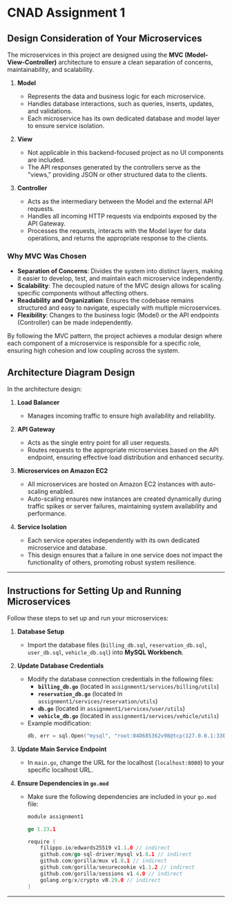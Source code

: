 # CNAD Assignment 1

## Design Consideration of Your Microservices

The microservices in this project are designed using the **MVC (Model-View-Controller)** architecture to ensure a clean separation of concerns, maintainability, and scalability.

1. **Model**  
   - Represents the data and business logic for each microservice.  
   - Handles database interactions, such as queries, inserts, updates, and validations.  
   - Each microservice has its own dedicated database and model layer to ensure service isolation.

2. **View**  
   - Not applicable in this backend-focused project as no UI components are included.  
   - The API responses generated by the controllers serve as the "views," providing JSON or other structured data to the clients.

3. **Controller**  
   - Acts as the intermediary between the Model and the external API requests.  
   - Handles all incoming HTTP requests via endpoints exposed by the API Gateway.  
   - Processes the requests, interacts with the Model layer for data operations, and returns the appropriate response to the clients.

### Why MVC Was Chosen
- **Separation of Concerns**: Divides the system into distinct layers, making it easier to develop, test, and maintain each microservice independently.
- **Scalability**: The decoupled nature of the MVC design allows for scaling specific components without affecting others.
- **Readability and Organization**: Ensures the codebase remains structured and easy to navigate, especially with multiple microservices.
- **Flexibility**: Changes to the business logic (Model) or the API endpoints (Controller) can be made independently.

By following the MVC pattern, the project achieves a modular design where each component of a microservice is responsible for a specific role, ensuring high cohesion and low coupling across the system.

## Architecture Diagram Design

In the architecture design:

1. **Load Balancer**  
   - Manages incoming traffic to ensure high availability and reliability.

2. **API Gateway**  
   - Acts as the single entry point for all user requests.  
   - Routes requests to the appropriate microservices based on the API endpoint, ensuring effective load distribution and enhanced security.

3. **Microservices on Amazon EC2**  
   - All microservices are hosted on Amazon EC2 instances with auto-scaling enabled.  
   - Auto-scaling ensures new instances are created dynamically during traffic spikes or server failures, maintaining system availability and performance.

4. **Service Isolation**  
   - Each service operates independently with its own dedicated microservice and database.  
   - This design ensures that a failure in one service does not impact the functionality of others, promoting robust system resilience.

---

## Instructions for Setting Up and Running Microservices

Follow these steps to set up and run your microservices:

1. **Database Setup**  
   - Import the database files (`billing_db.sql`, `reservation_db.sql`, `user_db.sql`, `vehicle_db.sql`) into **MySQL Workbench**.

2. **Update Database Credentials**  
   - Modify the database connection credentials in the following files:
     - **`billing_db.go`** (located in `assignment1/services/billing/utils`)
     - **`reservation_db.go`** (located in `assignment1/services/reservation/utils`)
     - **`db.go`** (located in `assignment1/services/user/utils`)
     - **`vehicle_db.go`** (located in `assignment1/services/vehicle/utils`)
   - Example modification:
     ```go
     db, err = sql.Open("mysql", "root:04D685362v98@tcp(127.0.0.1:3306)/billing_db")
     ```

3. **Update Main Service Endpoint**  
   - In `main.go`, change the URL for the localhost (`localhost:8080`) to your specific localhost URL.


4. **Ensure Dependencies in `go.mod`**  
   - Make sure the following dependencies are included in your `go.mod` file:
     ```go
     module assignment1

     go 1.23.1

     require (
         filippo.io/edwards25519 v1.1.0 // indirect
         github.com/go-sql-driver/mysql v1.8.1 // indirect
         github.com/gorilla/mux v1.8.1 // indirect
         github.com/gorilla/securecookie v1.1.2 // indirect
         github.com/gorilla/sessions v1.4.0 // indirect
         golang.org/x/crypto v0.29.0 // indirect
     )

---


